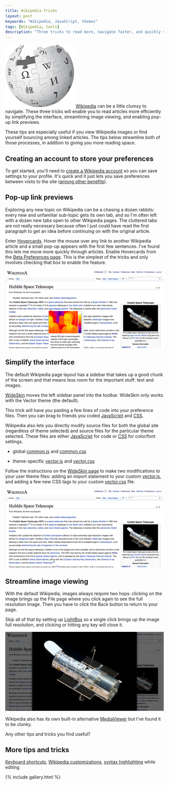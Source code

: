 ```yaml
---
title: Wikipedia Tricks
layout: post
keywords: "Wikipedia, JavaScript, themes"
tags: [Wikipedia, tools]
description: "Three tricks to read more, navigate faster, and quickly view images."
---
```


<img class="thumb" src="/images/wikipedia.png"> [Wikipedia](//wikipedia.org)
can be a little clumsy to navigate.  These three tricks will enable you to
read articles more efficiently by simplifying the interface, streamlining
image viewing, and enabling pop-up link previews.

These tips are especially useful if you view Wikipedia images or find yourself
bouncing among linked articles.  The tips below streamline both of those
processes, in addition to giving you more reading space.

## Creating an account to store your preferences

To get started, you'll need to [create a Wikipedia account][create] so you can
save settings to your profile.  It's quick and it just lets you save
preferences between visits to the site ([among other benefits][benefits]).

 [create]: https://en.wikipedia.org/w/index.php?title=Special:UserLogin&type=signup&returnto=Main+Page
 [benefits]:     https://en.wikipedia.org/wiki/Wikipedia:Why_create_an_account%3F

## Pop-up link previews

Exploring any new topic on Wikipedia can be a chasing a dozen rabbits: every
new and unfamiliar sub-topic gets its own tab, and so I'm often left with a
dozen new tabs open to other Wikipedia pages.  The cluttered tabs are not
really necessary because often I just could have read the first paragraph to
get an idea before continuing on with the original article.

Enter [Hovercards][Hovercards].  Hover the mouse over any link to another
Wikipedia article and a small pop-up appears with the first few sentences.
I've found this lets me move more quickly through articles.  Enable Hovercards
from the [Beta Preferences page][beta].  This is the simplest of the tricks
and only involves checking that box to enable the feature.


<div class="gallery"> <a href="/images/wikipedia-tricks-hover.png"
  data-gallery="wiki" title="Hovering over any link to another Wikipedia
  article creates a popup with the first few sentences and key image."> <img
  src="/images/wikipedia-tricks-hover.png"></a> </div>


  [WideSkin]: https://en.wikipedia.org/wiki/User:Blue-Haired_Lawyer/Wide_Skin
  [LightBox]: https://en.wikipedia.org/wiki/User:JGMalcolm/SimpleLightbox
  [MediaViewer]: https://www.mediawiki.org/wiki/Multimedia/About_Media_Viewer
  [Hovercards]: https://www.mediawiki.org/wiki/Beta_Features/Hovercards
  [beta]: https://en.wikipedia.org/wiki/Special:Preferences#mw-prefsection-betafeatures




## Simplify the interface

The default Wikipedia page layout has a sidebar that takes up a good chunk of
the screen and that means less room for the important stuff: text and images.

[WideSkin][WideSkin] moves the left sidebar panel into the toolbar.  WideSkin
only works with the Vector theme (the default).

This trick will have you pasting a few lines of code into your preference
files.  Then you can brag to friends you coded
[JavaScript](http://www.guru99.com/interactive-javascript-tutorials.html) and
[CSS](https://en.wikipedia.org/wiki/Css).

Wikipedia also lets you directly modify source files for both the global site
(regardless of theme selected) and source files for the particular theme
selected.  These files are either
[JavaScript](http://www.guru99.com/interactive-javascript-tutorials.html) for code or
[CSS](https://en.wikipedia.org/wiki/Css) for color/font settings.

* global [common.js] and [common.css]
* theme-specific [vector.js] and [vector.css]

  [skins]:       https://www.mediawiki.org/wiki/Manual:Skins
  [preferences]: https://en.wikipedia.org/wiki/Special:Preferences#mw-prefsection-rendering
  [common.js]:   https://en.wikipedia.org/wiki/Special:MyPage/common.js
  [common.css]:  https://en.wikipedia.org/wiki/Special:MyPage/common.css
  [vector.js]:   https://en.wikipedia.org/wiki/Special:MyPage/vector.js
  [vector.css]:  https://en.wikipedia.org/wiki/Special:MyPage/vector.css
  [preview]:     https://en.wikipedia.org/wiki/Jean-Jacques_Rousseau?useskin=vector


Follow the instructions on the [WideSkin page][WideSkin] to make two
modifications to your user theme files:  adding an import statement to your
custom [vector.js], and adding a few new CSS tags to your custom [vector.css]
file.

<div class="gallery">
  <a href="/images/wikipedia-tricks-full.png" data-gallery="wiki"
     title="Using the WideSkin theme reclaims the wasted space on the left. Those rarely used links are now in a toolbar dropdown.">
     <img src="/images/wikipedia-tricks-full.png"></a>
  <a href="/images/wikipedia-tricks-full-before.png" data-gallery="wiki"
     title="Default Wikipedia has a sidebar on the left that takes up valuable screen real estate."></a>
</div>



## Streamline image viewing

With the default Wikipedia, images always require two hops: clicking on the
image brings up the File page where you click again to see the full resolution
image.  Then you have to click the Back button to return to your page.

Skip all of that by setting up [LightBox][LightBox] so a single click brings
up the image full resolution, and clicking or hitting any key will close it.

<div class="gallery">
  <a href="/images/wikipedia-tricks-image.png" data-gallery="wiki"
     title="With LighbBox enabled, clicking on an image immediately brings it up full screen.  Any keypress or click returns you to the article.">
     <img src="/images/wikipedia-tricks-image.png"></a>
  <a href="/images/wikipedia-tricks-image-before.png" data-gallery="wiki"
     title="With default Wikipedia, clicking on an image takes you to a separate page for that file.  You have to click a second time to see the full image."></a>
</div>

Wikipedia also has its own built-in alternative [MediaViewer][MediaViewer] but
I've found it to be clunky.

Any other tips and tricks you find useful?

## More tips and tricks

[Keyboard shortcuts][keyboard],
[Wikipedia customizations][customize],
[syntax highlighting] while editing

[keyboard]: https://en.wikipedia.org/wiki/Wikipedia:Keyboard_shortcuts
[customize]: https://en.wikipedia.org/wiki/Wikipedia:Customisation
[syntax highlighting]: https://www.mediawiki.org/wiki/User:Remember_the_dot/Syntax_highlighter


{% include gallery.html %}
